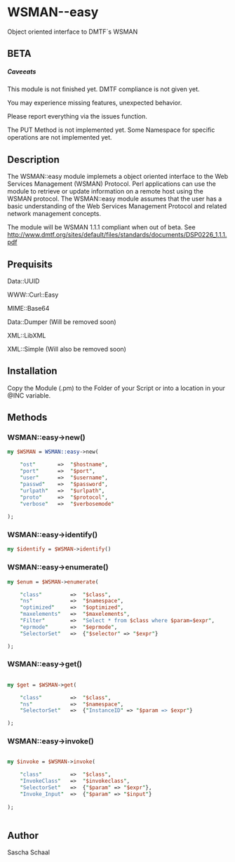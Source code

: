 WSMAN--easy
===========

Object oriented interface to DMTF´s WSMAN

BETA 
----
##### Caveeats

This module is not finished yet. DMTF compliance is not given yet.

You may experience missing features, unexpected behavior.

Please report everything via the issues function.

The PUT Method is not implemented yet.
Some Namespace for specific operations are not implemented yet.

## Description

The WSMAN::easy module implemets a object oriented interface to the Web Services Management (WSMAN) Protocol. 
Perl applications can use the module to retrieve or update information on a remote host using the WSMAN protocol.
The WSMAN::easy module assumes that the user has a basic understanding of the Web Services Management Protocol and related network management concepts.

The module will be WSMAN 1.1.1 compliant when out of beta. See http://www.dmtf.org/sites/default/files/standards/documents/DSP0226_1.1.1.pdf

## Prequisits

Data::UUID

WWW::Curl::Easy

MIME::Base64

Data::Dumper (Will be removed soon)

XML::LibXML

XML::Simple  (Will also be removed soon)



## Installation

Copy the Module (.pm) to the Folder of your Script or into a location in your @INC variable.

## Methods

### WSMAN::easy->new()

```perl
my $WSMAN = WSMAN::easy->new(

	"ost"		=>	"$hostname",
	"port"		=>	"$port",
	"user"		=>	"$username",	
	"passwd"	=>	"$password",
	"urlpath"	=>	"$urlpath",
	"proto"		=>	"$protocol",
	"verbose"	=>	"$verbosemode"
	
);
```

### WSMAN::easy->identify()

```perl
my $identify = $WSMAN->identify()	
```


### WSMAN::easy->enumerate()

```perl
my $enum = $WSMAN->enumerate(

	"class"			=>	"$class",
	"ns"			=>	"$namespace",
	"optimized"		=>	"$optimized",
	"maxelements"	=>	"$maxelements",
	"Filter"		=>	"Select * from $class where $param=$expr",
	"eprmode"		=>	"$eprmode",
	"SelectorSet"	=>	{"$selector" => "$expr"}

);


```

### WSMAN::easy->get()

```perl

my $get = $WSMAN->get(

	"class"			=>	"$class",
	"ns"			=>	"$namespace",
	"SelectorSet"	=>	{"InstanceID" => "$param => $expr"}

);
```


### WSMAN::easy->invoke() 

```perl

my $invoke = $WSMAN->invoke(

	"class"			=>	"$class",
	"InvokeClass"   =>	"$invokeclass",
	"SelectorSet"   =>	{"$param" => "$expr"},
	"Invoke_Input"	=>	{"$param" => "$input"}
	
);
	
```

## Author

Sascha Schaal





